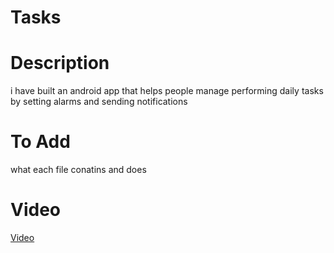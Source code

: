 # Tasks

# Description
i have built an android app that helps people manage performing daily tasks by setting alarms and sending notifications
# To Add
 what each file conatins and does

# Video
[Video](https://www.google.com/)